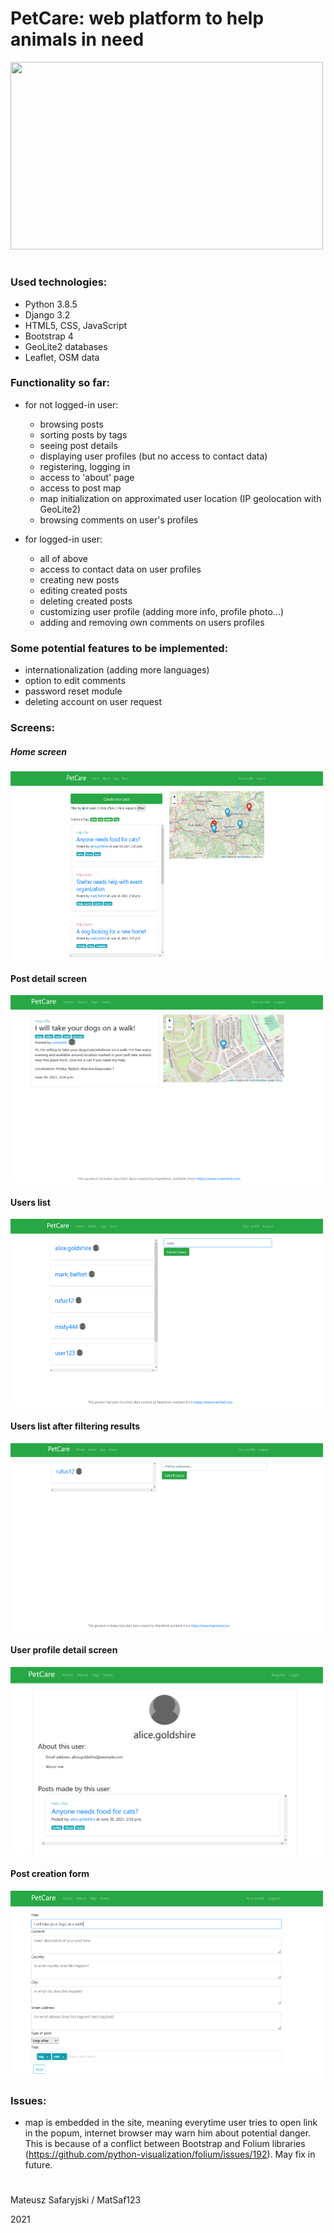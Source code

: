 # PetCare: web platform to help animals in need

<img src="media/readme_pictures/petcare.gif" width="500" height="300">


#

### Used technologies: 
- Python 3.8.5
- Django 3.2
- HTML5, CSS, JavaScript
- Bootstrap 4
- GeoLite2 databases
- Leaflet, OSM data

### Functionality so far:

- for not logged-in user:
    - browsing posts
    - sorting posts by tags
    - seeing post details
    - displaying user profiles (but no access to contact data)
    - registering, logging in
    - access to 'about' page
    - access to post map
    - map initialization on approximated user location (IP geolocation with GeoLite2)
    - browsing comments on user's profiles
    

- for logged-in user:
    - all of above
    - access to contact data on user profiles
    - creating new posts
    - editing created posts
    - deleting created posts
    - customizing user profile (adding more info, profile photo...)
    - adding and removing own comments on users profiles
    
### Some potential features to be implemented:

- internationalization (adding more languages)
- option to edit comments
- password reset module
- deleting account on user request

### Screens:

##### Home screen
<img src="media/readme_pictures/1.png" width="500" height="300">

#### Post detail screen
<img src="media/readme_pictures/2.png" width="500" height="300">

#### Users list
<img src="media/readme_pictures/3.png" width="500" height="300">

#### Users list after filtering results
<img src="media/readme_pictures/4.png" width="500" height="300">

#### User profile detail screen
<img src="media/readme_pictures/5.png" width="500" height="300">

#### Post creation form
<img src="media/readme_pictures/6.png" width="500" height="300">

### Issues:

- map is embedded in the site, meaning everytime user tries to open link in the popum, internet browser may warn him about potential danger.
This is because of a conflict between Bootstrap and Folium libraries (https://github.com/python-visualization/folium/issues/192). May fix in future.

#

Mateusz Safaryjski / MatSaf123 

2021

